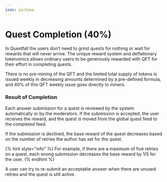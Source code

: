 ```yaml
---
icon: pickaxe
---
```


# Quest Completion (40%)

In Questfall the users don’t need to grind quests for nothing or wait for rewards that will never arrive. The unique reward system and deflationary tokenomics allows ordinary users to be generously rewarded with QFT for their effort in completing quests.

There is no pre-mining of the QFT and the limited total supply of tokens is issued weekly in decreasing amounts determined by a pre-defined formula, and 40% of this QFT weekly issue goes directly to miners.



### Result of Completion

Each answer submission for a quest is reviewed by the system automatically or by the moderators. If the submission is accepted, the user receives the reward, and the quest is moved from the global quest feed to the completed feed.

If the submission is declined, the base reward of the quest decreases based on the number of retries the author has set for the quest.

{% hint style="info" %}
For example, if there are a maximum of five retries on a quest, each wrong submission decreases the base reward by 1/5 for the user.
{% endhint %}

A user can try to re-submit an acceptable answer when there are unused retries and the quest is still active.
